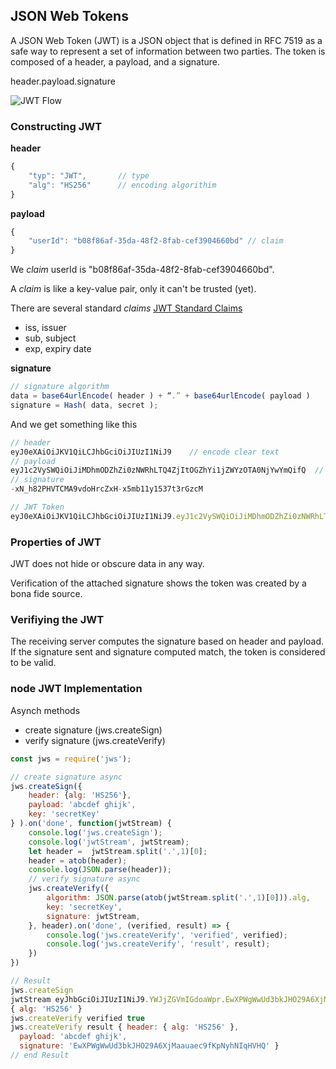 ## JSON Web Tokens

A JSON Web Token (JWT) is a JSON object that is defined in RFC 7519 as a safe way to represent a set of information between two parties. The token is composed of a header, a payload, and a signature.

header.payload.signature

![JWT Flow](https://cdn-images-1.medium.com/max/880/1*SSXUQJ1dWjiUrDoKaaiGLA.png)

### Constructing JWT

**header**
```javascript
{
    "typ": "JWT",       // type
    "alg": "HS256"      // encoding algorithim
}
```

**payload**
```javascript
{
    "userId": "b08f86af-35da-48f2-8fab-cef3904660bd" // claim
}
```

We *claim* userId is "b08f86af-35da-48f2-8fab-cef3904660bd".

A *claim* is like a key-value pair, only it can't be trusted (yet).

There are several standard *claims* [JWT Standard Claims](https://en.wikipedia.org/wiki/JSON_Web_Token#Standard_fields)
 - iss, issuer
 - sub, subject
 - exp, expiry date

**signature**
```javascript
// signature algorithm
data = base64urlEncode( header ) + “.” + base64urlEncode( payload )
signature = Hash( data, secret );
```

And we get something like this

```javascript
// header
eyJ0eXAiOiJKV1QiLCJhbGciOiJIUzI1NiJ9    // encode clear text
// payload
eyJ1c2VySWQiOiJiMDhmODZhZi0zNWRhLTQ4ZjItOGZhYi1jZWYzOTA0NjYwYmQifQ  // encoded clear text
// signature
-xN_h82PHVTCMA9vdoHrcZxH-x5mb11y1537t3rGzcM

// JWT Token
eyJ0eXAiOiJKV1QiLCJhbGciOiJIUzI1NiJ9.eyJ1c2VySWQiOiJiMDhmODZhZi0zNWRhLTQ4ZjItOGZhYi1jZWYzOTA0NjYwYmQifQ.-xN_h82PHVTCMA9vdoHrcZxH-x5mb11y1537t3rGzcM
```

### Properties of JWT

JWT does not hide or obscure data in any way.

Verification of the attached signature shows the token was created by a bona fide source.

### Verifiying the JWT

The receiving server computes the signature based on header and payload. If the signature sent and signature computed match, the token is considered to be valid. 

### node JWT Implementation

Asynch methods
 - create signature (jws.createSign)
 - verify signature (jws.createVerify)

```javascript
const jws = require('jws');

// create signature async
jws.createSign({
    header: {alg: 'HS256'},
    payload: 'abcdef ghijk',
    key: 'secretKey'
} ).on('done', function(jwtStream) {
    console.log('jws.createSign');
    console.log('jwtStream', jwtStream);
    let header =  jwtStream.split('.',1)[0];
    header = atob(header);
    console.log(JSON.parse(header));
    // verify signature async
    jws.createVerify({
        algorithm: JSON.parse(atob(jwtStream.split('.',1)[0])).alg,  
        key: 'secretKey',
        signature: jwtStream,
    }, header).on('done', (verified, result) => {
        console.log('jws.createVerify', 'verified', verified);
        console.log('jws.createVerify', 'result', result);
    })
})

// Result
jws.createSign
jwtStream eyJhbGciOiJIUzI1NiJ9.YWJjZGVmIGdoaWpr.EwXPWgWwUd3bkJHO29A6XjMaauaec9fKpNyhNIqHVHQ
{ alg: 'HS256' }
jws.createVerify verified true
jws.createVerify result { header: { alg: 'HS256' },
  payload: 'abcdef ghijk',
  signature: 'EwXPWgWwUd3bkJHO29A6XjMaauaec9fKpNyhNIqHVHQ' }
// end Result
```













